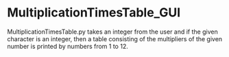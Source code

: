 # MultiplicationTimesTable_GUI
MultiplicationTimesTable.py takes an integer from the user and if the given character is an integer,
then a table consisting of the multipliers of the given number is printed by numbers from 1 to 12.
